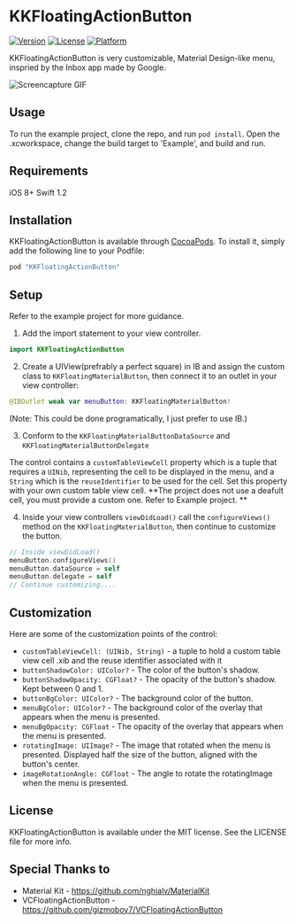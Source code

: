 # KKFloatingActionButton


[![Version](https://img.shields.io/cocoapods/v/KKFloatingActionButton.svg?style=flat)](http://cocoapods.org/pods/KKFloatingActionButton)
[![License](https://img.shields.io/cocoapods/l/KKFloatingActionButton.svg?style=flat)](http://cocoapods.org/pods/KKFloatingActionButton)
[![Platform](https://img.shields.io/cocoapods/p/KKFloatingActionButton.svg?style=flat)](http://cocoapods.org/pods/KKFloatingActionButton)

KKFloatingActionButton is very customizable, Material Design-like menu, inspried by the Inbox app made by Google.  

![Screencapture GIF](https://dl.dropboxusercontent.com/u/21995835/out4.gif)

## Usage

To run the example project, clone the repo, and run `pod install`. Open the .xcworkspace, change the build target to 'Example', and build and run.

## Requirements
iOS 8+
Swift 1.2 

## Installation

KKFloatingActionButton is available through [CocoaPods](http://cocoapods.org). To install
it, simply add the following line to your Podfile:

```ruby
pod "KKFloatingActionButton"
```

## Setup 

Refer to the example project for more guidance. 

1. Add the import statement to your view controller. 
````swift
import KKFloatingActionButton
````

2. Create a UIView(prefrably a perfect square) in IB and assign the custom class to `KKFloatingMaterialButton`, then connect it to an outlet in your view controller: 
````swift
@IBOutlet weak var menuButton: KKFloatingMaterialButton!
````
(Note: This could be done programatically, I just prefer to use IB.)

3.  Conform to the `KKFloatingMaterialButtonDataSource` and `KKFloatingMaterialButtonDelegate`

The control contains a `customTableViewCell` property which is a tuple that requires a `UINib`, representing the cell to be displayed in the menu, and a `String` which is the `reuseIdentifier` to be used for the cell. Set this property with your own custom table view cell. **The project does not use a deafult cell, you must provide a custom one. Refer to Example project. **

4. Inside your view controllers `viewDidLoad()` call the `configureViews()` method on the `KKFloatingMaterialButton`, then continue to customize the button. 
````Swift
// Inside viewDidLoad()
menuButton.configureViews()
menuButton.dataSource = self
menuButton.delegate = self
// Continue customizing....
````

## Customization

Here are some of the customization points of the control:
* `customTableViewCell: (UINib, String)` - a tuple to hold a custom table view cell .xib and the reuse identifier associated with it 
* `buttonShadowColor: UIColor?` - The color of the button's shadow.
* `buttonShadowOpacity: CGFloat?` - The opacity of the button's shadow. Kept between 0 and 1.
* `buttonBgColor: UIColor?` - The background color of the button.
* `menuBgColor: UIColor?` - The background color of the overlay that appears when the menu is presented. 
* `menuBgOpacity: CGFloat` - The opacity of the overlay that appears when the menu is presented. 
* `rotatingImage: UIImage?` - The image that rotated when the menu is presented. Displayed half the size of the button, aligned with the button's center.
* `imageRotationAngle: CGFloat` - The angle to rotate the rotatingImage when the menu is presented. 

## License

KKFloatingActionButton is available under the MIT license. See the LICENSE file for more info.

## Special Thanks to 

* Material Kit  - https://github.com/nghialv/MaterialKit
* VCFloatingActionButton - https://github.com/gizmoboy7/VCFloatingActionButton
